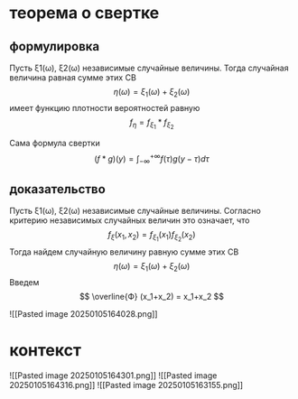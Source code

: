 # теорема о свертке 
## формулировка
Пусть ξ1(ω), ξ2(ω) независимые случайные величины. Тогда случайная величина равная сумме этих СВ 
$$
\eta (ω)=\xi_1 (ω)+ \xi_2 (ω)
$$
имеет функцию плотности вероятностей равную 
$$
f_{\eta} = f_{\xi_1}*f_{\xi_2}
$$

Сама формула свертки
$$
(f*g)(y) = \int_{-\infty}^{+\infty} f(\tau)g(y-\tau)d\tau
$$
## доказательство 
Пусть ξ1(ω), ξ2(ω) независимые случайные величины. Согласно критерию независимых случайных величин это означает, что  
$$
f_{\xi}(x_1,x_2) = f_{\xi_1}(x_1)f_{\xi_2}(x_2)
$$
Тогда найдем случайную величину равную сумме этих СВ
$$
\eta (ω)=\xi_1 (ω)+ \xi_2 (ω)
$$
Введем 
$$
\overline{Ф} (x_1+x_2) = x_1+x_2
$$

![[Pasted image 20250105164028.png]]
# контекст 
![[Pasted image 20250105164301.png]]
![[Pasted image 20250105164316.png]]
![[Pasted image 20250105163155.png]]